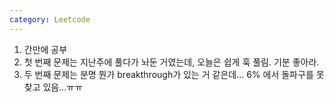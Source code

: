 ```yaml
---
category: Leetcode
---
```


1. 간만에 공부
2. 첫 번째 문제는 지난주에 풀다가 놔둔 거였는데, 오늘은 쉽게 훅 풀림. 기분 좋아라.
3. 두 번째 문제는 분명 뭔가 breakthrough가 있는 거 같은데... 6% 에서 돌파구를 못찾고 있음...ㅠㅠ
